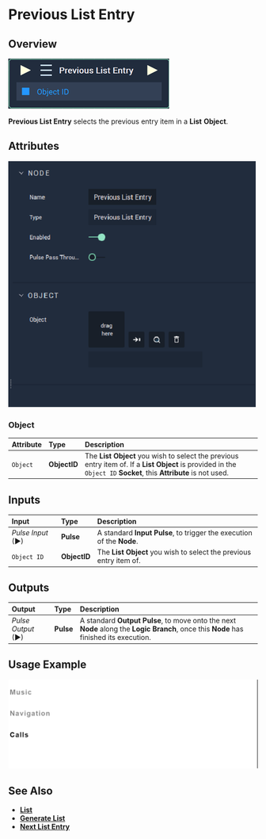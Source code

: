 # Previous List Entry

## Overview

![The Previous List Entry Node.](../../../.gitbook/assets/node-previous-list-entry.png)

**Previous List Entry** selects the previous entry item in a **List** **Object**.

## Attributes

![The Previous List Entry Node Attributes.](../../../.gitbook/assets/node-previous-list-entry-attr.png)

### Object

| Attribute | Type | Description |
| :--- | :--- | :--- |
| `Object` | **ObjectID** | The **List** **Object** you wish to select the previous entry item of. If a **List** **Object** is provided in the `Object ID` **Socket**, this **Attribute** is not used. |

## Inputs

| Input | Type | Description |
| :--- | :--- | :--- |
| _Pulse Input_ \(►\) | **Pulse** | A standard **Input Pulse**, to trigger the execution of the **Node**. |
| `Object ID` | **ObjectID** | The **List** **Object** you wish to select the previous entry item of. |

## Outputs

| Output | Type | Description |
| :--- | :--- | :--- |
| _Pulse Output_ \(►\) | **Pulse** | A standard **Output Pulse**, to move onto the next **Node** along the **Logic Branch**, once this **Node** has finished its execution. |

## Usage Example

![The Previous List Entry Usage.](../../../.gitbook/assets/previous-list-entry.gif)

## See Also

* [**List**](../../../objects-and-types/scene-objects/list-widget.md)
* [**Generate List**](generate-list.md)
* [**Next List Entry**](next-list-entry.md)

